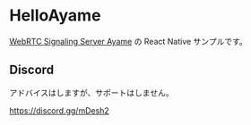 # HelloAyame

[WebRTC Signaling Server Ayame](https://github.com/OpenAyame/ayame) の React Native サンプルです。

## Discord

アドバイスはしますが、サポートはしません。

https://discord.gg/mDesh2